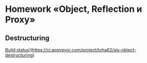# Homework «Object, Reflection и Proxy»
## Destructuring

[Build status](https://ci.appveyor.com/api/projects/status/fjpif8cdgkdu1gkp?svg=true)](https://ci.appveyor.com/project/toha62/ajs-object-destructuring)
